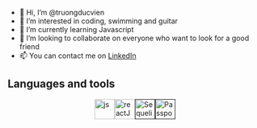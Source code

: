 - 👋 Hi, I’m @truongducvien
- 👀 I’m interested in coding, swimming and guitar
- 🌱 I’m currently learning Javascript
- 💞️ I’m looking to collaborate on everyone who want to look for a good friend
- 📫 You can contact me on [LinkedIn](https://www.linkedin.com/in/vien-truong-53531a281/)

## Languages and tools
<div style='display: flex; justify-content: center'>
  <a href="https://www.javascript.com/" target="_blank">
    <img src="https://i0.wp.com/www.duomimikry.de/wp-content/uploads/2016/03/js-logo.png?fit=500%2C500&ssl=1" alt="js" title="Javascript" width="40" height="40"/>
  </a>
  <a href="https://react.dev/" target="_blank">
    <img src="https://www.svgrepo.com/show/452092/react.svg" alt="reactJS" title="ReactJS" width="40" height="40"/>
  </a>
  <a href="" target="_blank">
    <img src="https://encrypted-tbn0.gstatic.com/images?q=tbn:ANd9GcQOaSZeyJFLgJEn_XuU0GgTAu4Rnvkdl_udP0MZCS9o1g&s" alt="Sequelize" title="Sequelize" width="40" height="40"/>
  </a>
  <a href="" target="_blank">
    <img src="https://media.dev.to/cdn-cgi/image/width=1000,height=420,fit=cover,gravity=auto,format=auto/https%3A%2F%2Fdev-to-uploads.s3.amazonaws.com%2Fuploads%2Farticles%2Ff10pjx8jeq116dcq3j29.jpg" alt="PassportJS" title="PassportJS" width="40" height="40"/>
  </a>
</div>
